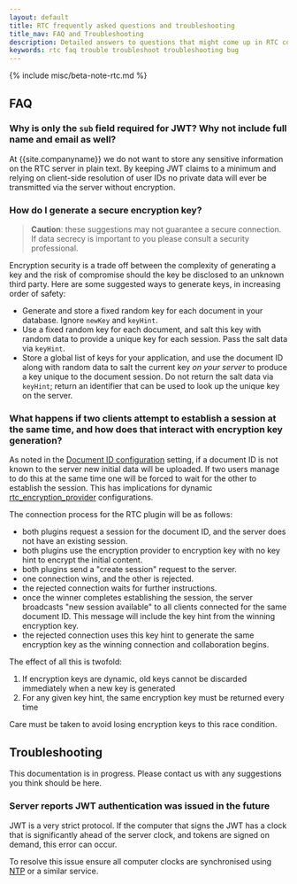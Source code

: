 ```yaml
---
layout: default
title: RTC frequently asked questions and troubleshooting
title_nav: FAQ and Troubleshooting
description: Detailed answers to questions that might come up in RTC configuration.
keywords: rtc faq trouble troubleshoot troubleshooting bug
---
```


{% include misc/beta-note-rtc.md %}

## FAQ

### Why is only the `sub` field required for JWT? Why not include full name and email as well?

At {{site.companyname}} we do not want to store any sensitive information on the RTC server in plain text. By keeping JWT claims to a minimum and relying on client-side resolution of user IDs no private data will ever be transmitted via the server without encryption.

### How do I generate a secure encryption key?

> **Caution**: these suggestions may not guarantee a secure connection. If data secrecy is important to you please consult a security professional.

Encryption security is a trade off between the complexity of generating a key and the risk of compromise should the key be disclosed to an unknown third party. Here are some suggested ways to generate keys, in increasing order of safety:

* Generate and store a fixed random key for each document in your database. Ignore `newKey` and `keyHint`.
* Use a fixed random key for each document, and salt this key with random data to provide a unique key for each session. Pass the salt data via `keyHint`.
* Store a global list of keys for your application, and use the document ID along with random data to salt the current key _on your server_ to produce a key unique to the document session. Do not return the salt data via `keyHint`; return an identifier that can be used to look up the unique key on the server.

### What happens if two clients attempt to establish a session at the same time, and how does that interact with encryption key generation?

As noted in the [Document ID configuration]({{site.baseurl}}/rtc/configuration/#rtc_document_id) setting, if a document ID is not known to the server new initial data will be uploaded. If two users manage to do this at the same time one will be forced to wait for the other to establish the session. This has implications for dynamic [rtc_encryption_provider]({{site.baseurl}}/rtc/configuration/#rtc_encryption_provider) configurations.

The connection process for the RTC plugin will be as follows:

* both plugins request a session for the document ID, and the server does not have an existing session.
* both plugins use the encryption provider to  encryption key with no key hint to encrypt the initial content.
* both plugins send a "create session" request to the server.
* one connection wins, and the other is rejected.
* the rejected connection waits for further instructions.
* once the winner completes establishing the session, the server broadcasts "new session available" to all clients connected for the same document ID. This message will include the key hint from the winning encryption key.
* the rejected connection uses this key hint to generate the same encryption key as the winning connection and collaboration begins.

The effect of all this is twofold:

1. If encryption keys are dynamic, old keys cannot be discarded immediately when a new key is generated
2. For any given key hint, the same encryption key must be returned every time

Care must be taken to avoid losing encryption keys to this race condition.


## Troubleshooting

This documentation is in progress. Please contact us with any suggestions you think should be here.

### Server reports JWT authentication was issued in the future

JWT is a very strict protocol. If the computer that signs the JWT has a clock that is significantly ahead of the server clock, and tokens are signed on demand, this error can occur.

To resolve this issue ensure all computer clocks are synchronised using [NTP](https://en.wikipedia.org/wiki/Network_Time_Protocol) or a similar service.

